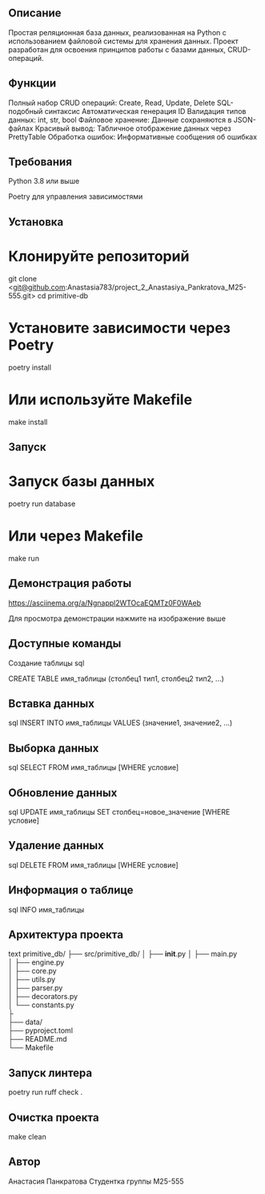 ## Описание
Простая реляционная база данных, реализованная на Python с использованием файловой системы для хранения данных. Проект разработан для освоения принципов работы с базами данных, CRUD-операций.

## Функции
Полный набор CRUD операций: Create, Read, Update, Delete
SQL-подобный синтаксис
Автоматическая генерация ID
Валидация типов данных:  int, str, bool
Файловое хранение: Данные сохраняются в JSON-файлах
Красивый вывод: Табличное отображение данных через PrettyTable
Обработка ошибок: Информативные сообщения об ошибках

## Требования
Python 3.8 или выше

Poetry для управления зависимостями

## Установка

# Клонируйте репозиторий
git clone <git@github.com:Anastasia783/project_2_Anastasiya_Pankratova_M25-555.git>
cd primitive-db

# Установите зависимости через Poetry
poetry install
# Или используйте Makefile
make install

## Запуск

# Запуск базы данных
poetry run database
# Или через Makefile
make run

## Демонстрация работы
https://asciinema.org/a/Ngnappl2WTOcaEQMTz0F0WAeb

Для просмотра демонстрации нажмите на изображение выше

## Доступные команды
Создание таблицы
sql

CREATE TABLE имя_таблицы (столбец1 тип1, столбец2 тип2, ...)


## Вставка данных
sql
INSERT INTO имя_таблицы VALUES (значение1, значение2, ...)

## Выборка данных
sql
SELECT FROM имя_таблицы [WHERE условие]


## Обновление данных
sql
UPDATE имя_таблицы SET столбец=новое_значение [WHERE условие]


## Удаление данных
sql
DELETE FROM имя_таблицы [WHERE условие]

## Информация о таблице
sql
INFO имя_таблицы


## Архитектура проекта
text
primitive_db/
├── src/primitive_db/
│   ├── __init__.py
│   ├── main.py             
│   ├── engine.py          
│   ├── core.py             
│   ├── utils.py             
│   ├── parser.py           
│   ├── decorators.py        
│   └── constants.py       
├                
├── data/                  
├── pyproject.toml           
├── README.md               
└── Makefile                

## Запуск линтера

poetry run ruff check .


## Очистка проекта

make clean

## Автор
Анастасия Панкратова
Студентка группы M25-555